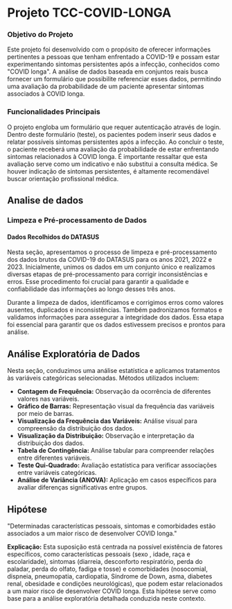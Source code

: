 # Projeto TCC-COVID-LONGA

### Objetivo do Projeto

Este projeto foi desenvolvido com o propósito de oferecer informações pertinentes a pessoas que tenham enfrentado a COVID-19 e possam estar experimentando sintomas persistentes após a infecção, conhecidos como "COVID longa". A análise de dados baseada em conjuntos reais busca fornecer um formulário que possibilite referenciar esses dados, permitindo uma avaliação da probabilidade de um paciente apresentar sintomas associados à COVID longa.

### Funcionalidades Principais

O projeto engloba um formulário que requer autenticação através de login. Dentro deste formulário (teste), os pacientes podem inserir seus dados e relatar possíveis sintomas persistentes após a infecção. Ao concluir o teste, o paciente receberá uma avaliação da probabilidade de estar enfrentando sintomas relacionados à COVID longa. É importante ressaltar que esta avaliação serve como um indicativo e não substitui a consulta médica. Se houver indicação de sintomas persistentes, é altamente recomendável buscar orientação profissional médica.


## Analise de dados 

### Limpeza e Pré-processamento de Dados

#### Dados Recolhidos do DATASUS

Nesta seção, apresentamos o processo de limpeza e pré-processamento dos dados brutos da COVID-19 do DATASUS para os anos 2021, 2022 e 2023. Inicialmente, unimos os dados em um conjunto único e realizamos diversas etapas de pré-processamento para corrigir inconsistências e erros. Esse procedimento foi crucial para garantir a qualidade e confiabilidade das informações ao longo desses três anos.

Durante a limpeza de dados, identificamos e corrigimos erros como valores ausentes, duplicados e inconsistências. Também padronizamos formatos e validamos informações para assegurar a integridade dos dados. Essa etapa foi essencial para garantir que os dados estivessem precisos e prontos para análise.

## Análise Exploratória de Dados

Nesta seção, conduzimos uma análise estatística e aplicamos tratamentos às variáveis categóricas selecionadas. Métodos utilizados incluem:

- **Contagem de Frequência:** Observação da ocorrência de diferentes valores nas variáveis.
- **Gráfico de Barras:** Representação visual da frequência das variáveis por meio de barras.
- **Visualização da Frequência das Variáveis:** Análise visual para compreensão da distribuição dos dados.
- **Visualização da Distribuição:** Observação e interpretação da distribuição dos dados.
- **Tabela de Contingência:** Análise tabular para compreender relações entre diferentes variáveis.
- **Teste Qui-Quadrado:** Avaliação estatística para verificar associações entre variáveis categóricas.
- **Análise de Variância (ANOVA):** Aplicação em casos específicos para avaliar diferenças significativas entre grupos.

## Hipótese

"Determinadas características pessoais, sintomas e comorbidades estão associados a um maior risco de desenvolver COVID longa."

**Explicação:** Esta suposição está centrada na possível existência de fatores específicos, como características pessoais (sexo
, idade, raça e escolaridade), sintomas (diarreia, desconforto respiratório, perda do paladar, perda do olfato, fadiga e tosse) e 
comorbidades (nosocomial, dispneia, pneumopatia, cardiopatia, Síndrome de Down, asma, diabetes renal, obesidade e condições neurológicas),
que podem estar relacionados a um maior risco de desenvolver COVID longa. Esta hipótese serve como base para a análise exploratória detalhada conduzida neste contexto.


